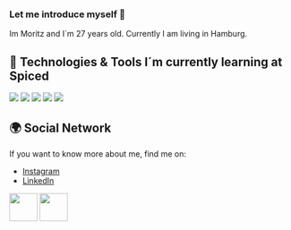 

### Let me introduce myself 👋

Im Moritz and I´m 27 years old. Currently I am living in Hamburg.


## 🔧  Technologies & Tools I´m currently learning at Spiced
![](https://img.shields.io/badge/macOS-Linux-informational?style=flat&logo=linux&logoColor=white&color=2bbc8a)
![](https://img.shields.io/badge/Code-JavaScript-informational?style=flat&logo=javascript&logoColor=white&color=2bbc8a)
![](https://img.shields.io/badge/Shell-Bash-informational?style=flat&logo=gnu-bash&logoColor=white&color=2bbc8a)
![](https://img.shields.io/badge/Code-HTML-informational?style=flat&logo=gnu-bash&logoColor=white&color=2bbc8a)
![](https://img.shields.io/badge/Code-CSS-informational?style=flat&logo=gnu-bash&logoColor=white&color=2bbc8a)

## 🌍  Social Network
If you want to know more about me, find me on:

- [Instagram](https://www.instagram.com/moppsch/)
- [LinkedIn](https://www.linkedin.com/in/moritz-schulenburg-9a853785/)

<img src="https://upload.wikimedia.org/wikipedia/commons/5/58/Instagram-Icon.png" height="50"> 
<img src="https://upload.wikimedia.org/wikipedia/commons/c/ca/LinkedIn_logo_initials.png" height="50"> 

<!--
**MoritzSchulenburg/MoritzSchulenburg** is a ✨ _special_ ✨ repository because its `README.md` (this file) appears on your GitHub profile.

Here are some ideas to get you started:

- 🔭 I’m currently working on ...
- 🌱 I’m currently learning ...
- 👯 I’m looking to collaborate on ...
- 🤔 I’m looking for help with ...
- 💬 Ask me about ...
- 📫 How to reach me: ...
- 😄 Pronouns: ...
- ⚡ Fun fact: ...
-->
